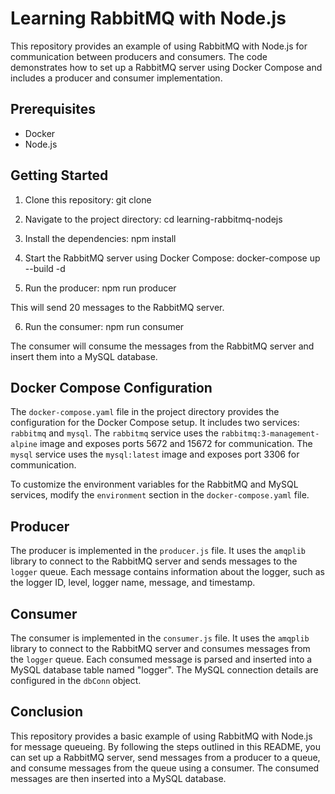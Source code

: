 # Learning RabbitMQ with Node.js

This repository provides an example of using RabbitMQ with Node.js for communication between producers and consumers. The code demonstrates how to set up a RabbitMQ server using Docker Compose and includes a producer and consumer implementation.

## Prerequisites

- Docker
- Node.js

## Getting Started

1. Clone this repository: 
  git clone

2. Navigate to the project directory: 
  cd learning-rabbitmq-nodejs

3. Install the dependencies: 
  npm install

4. Start the RabbitMQ server using Docker Compose: 
  docker-compose up --build -d

5. Run the producer: 
  npm run producer

This will send 20 messages to the RabbitMQ server.

6. Run the consumer:
  npm run consumer


The consumer will consume the messages from the RabbitMQ server and insert them into a MySQL database.

## Docker Compose Configuration

The `docker-compose.yaml` file in the project directory provides the configuration for the Docker Compose setup. It includes two services: `rabbitmq` and `mysql`. The `rabbitmq` service uses the `rabbitmq:3-management-alpine` image and exposes ports 5672 and 15672 for communication. The `mysql` service uses the `mysql:latest` image and exposes port 3306 for communication.

To customize the environment variables for the RabbitMQ and MySQL services, modify the `environment` section in the `docker-compose.yaml` file.

## Producer

The producer is implemented in the `producer.js` file. It uses the `amqplib` library to connect to the RabbitMQ server and sends messages to the `logger` queue. Each message contains information about the logger, such as the logger ID, level, logger name, message, and timestamp.

## Consumer

The consumer is implemented in the `consumer.js` file. It uses the `amqplib` library to connect to the RabbitMQ server and consumes messages from the `logger` queue. Each consumed message is parsed and inserted into a MySQL database table named "logger". The MySQL connection details are configured in the `dbConn` object.

## Conclusion

This repository provides a basic example of using RabbitMQ with Node.js for message queueing. By following the steps outlined in this README, you can set up a RabbitMQ server, send messages from a producer to a queue, and consume messages from the queue using a consumer. The consumed messages are then inserted into a MySQL database.

